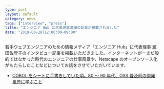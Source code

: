 ```yaml
---
type: post
layout: default
category: news
tags: ["interview", "press"]
title: "エンジニア Hub に代表理事瀧田の記事が掲載されました"
date: "2018-03-28T12:00:00-09:00"
---
```

若手ウェブエンジニアのための情報メディア「エンジニア Hub」に代表理事 瀧田佐登子のインタビュー記事を掲載いただきました。インターネットが一まだ般的ではなかった時代のエンジニアの仕事風景や、Netscape のオープンソース化がもたらしたことなどについてお話をさせていただいています。

* [COBOL をシートに手書きしていた頃。80 〜 90 年代、OSS 普及前の開発風景に学ぶこと](https://employment.en-japan.com/engineerhub/entry/2018/03/28/110000)
